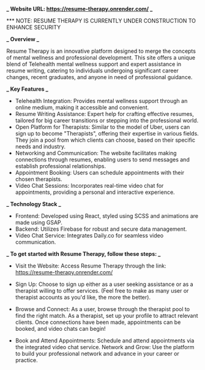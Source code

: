 **_ Website URL: https://resume-therapy.onrender.com/ _**

*** NOTE: RESUME THERAPY IS CURRENTLY UNDER CONSTRUCTION TO ENHANCE SECURITY

**_ Overview _**

Resume Therapy is an innovative platform designed to merge the concepts of mental wellness and professional development. This site offers a unique blend of Telehealth mental wellness support and expert assistance in resume writing, catering to individuals undergoing significant career changes, recent graduates, and anyone in need of professional guidance.

**_ Key Features _**

- Telehealth Integration: Provides mental wellness support through an online medium, making it accessible and convenient.
- Resume Writing Assistance: Expert help for crafting effective resumes, tailored for big career transitions or stepping into the professional world.
- Open Platform for Therapists: Similar to the model of Uber, users can sign up to become "Therapists", offering their expertise in various fields. They join a pool from which clients can choose, based on their specific needs and industry.
- Networking and Communication: The website facilitates making connections through resumes, enabling users to send messages and establish professional relationships.
- Appointment Booking: Users can schedule appointments with their chosen therapists.
- Video Chat Sessions: Incorporates real-time video chat for appointments, providing a personal and interactive experience.

**_ Technology Stack _**

- Frontend: Developed using React, styled using SCSS and animations are made using GSAP. 
- Backend: Utilizes Firebase for robust and secure data management.
- Video Chat Service: Integrates Daily.co for seamless video communication.

**_ To get started with Resume Therapy, follow these steps: _**

- Visit the Website: Access Resume Therapy through the link: https://resume-therapy.onrender.com/

- Sign Up: Choose to sign up either as a user seeking assistance or as a therapist willing to offer services. (Feel free to make as many user or therapist accounts as you'd like, the more the better).

- Browse and Connect: As a user, browse through the therapist pool to find the right match. As a therapist, set up your profile to attract relevant clients. Once connections have been made, appointments can be booked, and video chats can begin!

- Book and Attend Appointments: Schedule and attend appointments via the integrated video chat service.
  Network and Grow: Use the platform to build your professional network and advance in your career or practice.
